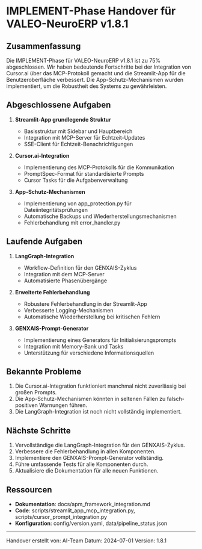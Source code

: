 # IMPLEMENT-Phase Handover für VALEO-NeuroERP v1.8.1

## Zusammenfassung

Die IMPLEMENT-Phase für VALEO-NeuroERP v1.8.1 ist zu 75% abgeschlossen. Wir haben bedeutende Fortschritte bei der Integration von Cursor.ai über das MCP-Protokoll gemacht und die Streamlit-App für die Benutzeroberfläche verbessert. Die App-Schutz-Mechanismen wurden implementiert, um die Robustheit des Systems zu gewährleisten.

## Abgeschlossene Aufgaben

1. **Streamlit-App grundlegende Struktur**
   - Basisstruktur mit Sidebar und Hauptbereich
   - Integration mit MCP-Server für Echtzeit-Updates
   - SSE-Client für Echtzeit-Benachrichtigungen

2. **Cursor.ai-Integration**
   - Implementierung des MCP-Protokolls für die Kommunikation
   - PromptSpec-Format für standardisierte Prompts
   - Cursor Tasks für die Aufgabenverwaltung

3. **App-Schutz-Mechanismen**
   - Implementierung von app_protection.py für Dateiintegritätsprüfungen
   - Automatische Backups und Wiederherstellungsmechanismen
   - Fehlerbehandlung mit error_handler.py

## Laufende Aufgaben

1. **LangGraph-Integration**
   - Workflow-Definition für den GENXAIS-Zyklus
   - Integration mit dem MCP-Server
   - Automatisierte Phasenübergänge

2. **Erweiterte Fehlerbehandlung**
   - Robustere Fehlerbehandlung in der Streamlit-App
   - Verbesserte Logging-Mechanismen
   - Automatische Wiederherstellung bei kritischen Fehlern

3. **GENXAIS-Prompt-Generator**
   - Implementierung eines Generators für Initialisierungsprompts
   - Integration mit Memory-Bank und Tasks
   - Unterstützung für verschiedene Informationsquellen

## Bekannte Probleme

1. Die Cursor.ai-Integration funktioniert manchmal nicht zuverlässig bei großen Prompts.
2. Die App-Schutz-Mechanismen könnten in seltenen Fällen zu falsch-positiven Warnungen führen.
3. Die LangGraph-Integration ist noch nicht vollständig implementiert.

## Nächste Schritte

1. Vervollständige die LangGraph-Integration für den GENXAIS-Zyklus.
2. Verbessere die Fehlerbehandlung in allen Komponenten.
3. Implementiere den GENXAIS-Prompt-Generator vollständig.
4. Führe umfassende Tests für alle Komponenten durch.
5. Aktualisiere die Dokumentation für alle neuen Funktionen.

## Ressourcen

- **Dokumentation**: docs/apm_framework_integration.md
- **Code**: scripts/streamlit_app_mcp_integration.py, scripts/cursor_prompt_integration.py
- **Konfiguration**: config/version.yaml, data/pipeline_status.json

---

Handover erstellt von: AI-Team
Datum: 2024-07-01
Version: 1.8.1 